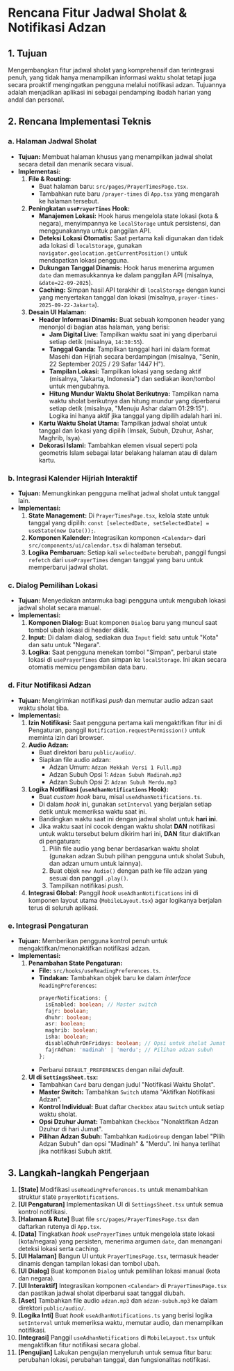 # Rencana Fitur Jadwal Sholat & Notifikasi Adzan

## 1. Tujuan

Mengembangkan fitur jadwal sholat yang komprehensif dan terintegrasi penuh, yang tidak hanya menampilkan informasi waktu sholat tetapi juga secara proaktif mengingatkan pengguna melalui notifikasi adzan. Tujuannya adalah menjadikan aplikasi ini sebagai pendamping ibadah harian yang andal dan personal.

## 2. Rencana Implementasi Teknis

### a. Halaman Jadwal Sholat

- **Tujuan:** Membuat halaman khusus yang menampilkan jadwal sholat secara detail dan menarik secara visual.
- **Implementasi:**
  1.  **File & Routing:**
      - Buat halaman baru: `src/pages/PrayerTimesPage.tsx`.
      - Tambahkan rute baru `/prayer-times` di `App.tsx` yang mengarah ke halaman tersebut.
  2.  **Peningkatan `usePrayerTimes` Hook:**
      - **Manajemen Lokasi:** Hook harus mengelola state lokasi (kota & negara), menyimpannya ke `localStorage` untuk persistensi, dan menggunakannya untuk panggilan API.
      - **Deteksi Lokasi Otomatis:** Saat pertama kali digunakan dan tidak ada lokasi di `localStorage`, gunakan `navigator.geolocation.getCurrentPosition()` untuk mendapatkan lokasi pengguna.
      - **Dukungan Tanggal Dinamis:** Hook harus menerima argumen `date` dan memasukkannya ke dalam panggilan API (misalnya, `&date=22-09-2025`).
      - **Caching:** Simpan hasil API terakhir di `localStorage` dengan kunci yang menyertakan tanggal dan lokasi (misalnya, `prayer-times-2025-09-22-Jakarta`).
  3.  **Desain UI Halaman:**
      - **Header Informasi Dinamis:** Buat sebuah komponen header yang menonjol di bagian atas halaman, yang berisi:
          - **Jam Digital Live:** Tampilkan waktu saat ini yang diperbarui setiap detik (misalnya, `14:30:55`).
          - **Tanggal Ganda:** Tampilkan tanggal hari ini dalam format Masehi dan Hijriah secara berdampingan (misalnya, "Senin, 22 September 2025 / 29 Safar 1447 H").
          - **Tampilan Lokasi:** Tampilkan lokasi yang sedang aktif (misalnya, "Jakarta, Indonesia") dan sediakan ikon/tombol untuk mengubahnya.
          - **Hitung Mundur Waktu Sholat Berikutnya:** Tampilkan nama waktu sholat berikutnya dan hitung mundur yang diperbarui setiap detik (misalnya, "Menuju Ashar dalam 01:29:15"). Logika ini hanya aktif jika tanggal yang dipilih adalah hari ini.
      - **Kartu Waktu Sholat Utama:** Tampilkan jadwal sholat untuk tanggal dan lokasi yang dipilih (Imsak, Subuh, Dzuhur, Ashar, Maghrib, Isya).
      - **Dekorasi Islami:** Tambahkan elemen visual seperti pola geometris Islam sebagai latar belakang halaman atau di dalam kartu.

### b. Integrasi Kalender Hijriah Interaktif

- **Tujuan:** Memungkinkan pengguna melihat jadwal sholat untuk tanggal lain.
- **Implementasi:**
  1.  **State Management:** Di `PrayerTimesPage.tsx`, kelola state untuk tanggal yang dipilih: `const [selectedDate, setSelectedDate] = useState(new Date());`.
  2.  **Komponen Kalender:** Integrasikan komponen `<Calendar>` dari `src/components/ui/calendar.tsx` di halaman tersebut.
  3.  **Logika Pembaruan:** Setiap kali `selectedDate` berubah, panggil fungsi `refetch` dari `usePrayerTimes` dengan tanggal yang baru untuk memperbarui jadwal sholat.

### c. Dialog Pemilihan Lokasi

- **Tujuan:** Menyediakan antarmuka bagi pengguna untuk mengubah lokasi jadwal sholat secara manual.
- **Implementasi:**
  1.  **Komponen Dialog:** Buat komponen `Dialog` baru yang muncul saat tombol ubah lokasi di header diklik.
  2.  **Input:** Di dalam dialog, sediakan dua `Input` field: satu untuk "Kota" dan satu untuk "Negara".
  3.  **Logika:** Saat pengguna menekan tombol "Simpan", perbarui state lokasi di `usePrayerTimes` dan simpan ke `localStorage`. Ini akan secara otomatis memicu pengambilan data baru.

### d. Fitur Notifikasi Adzan

- **Tujuan:** Mengirimkan notifikasi *push* dan memutar audio adzan saat waktu sholat tiba.
- **Implementasi:**
  1.  **Izin Notifikasi:** Saat pengguna pertama kali mengaktifkan fitur ini di Pengaturan, panggil `Notification.requestPermission()` untuk meminta izin dari browser.
  2.  **Audio Adzan:**
      - Buat direktori baru `public/audio/`.
      - Siapkan file audio adzan:
        - Adzan Umum: `Adzan Mekkah Versi 1 Full.mp3`
        - Adzan Subuh Opsi 1: `Adzan Subuh Madinah.mp3`
        - Adzan Subuh Opsi 2: `Adzan Subuh Merdu.mp3`
  3.  **Logika Notifikasi (`useAdhanNotifications` Hook):**
      - Buat *custom hook* baru, misal `useAdhanNotifications.ts`.
      - Di dalam *hook* ini, gunakan `setInterval` yang berjalan setiap detik untuk memeriksa waktu saat ini.
      - Bandingkan waktu saat ini dengan jadwal sholat untuk **hari ini**.
      - Jika waktu saat ini cocok dengan waktu sholat **DAN** notifikasi untuk waktu tersebut belum dikirim hari ini, **DAN** fitur diaktifkan di pengaturan:
        1.  Pilih file audio yang benar berdasarkan waktu sholat (gunakan adzan Subuh pilihan pengguna untuk sholat Subuh, dan adzan umum untuk lainnya).
        2.  Buat objek `new Audio()` dengan path ke file adzan yang sesuai dan panggil `.play()`.
        3.  Tampilkan notifikasi *push*.
  4.  **Integrasi Global:** Panggil *hook* `useAdhanNotifications` ini di komponen layout utama (`MobileLayout.tsx`) agar logikanya berjalan terus di seluruh aplikasi.

### e. Integrasi Pengaturan

- **Tujuan:** Memberikan pengguna kontrol penuh untuk mengaktifkan/menonaktifkan notifikasi adzan.
- **Implementasi:**
  1.  **Penambahan State Pengaturan:**
      - **File:** `src/hooks/useReadingPreferences.ts`.
      - **Tindakan:** Tambahkan objek baru ke dalam *interface* `ReadingPreferences`:
        ```typescript
        prayerNotifications: {
          isEnabled: boolean; // Master switch
          fajr: boolean;
          dhuhr: boolean;
          asr: boolean;
          maghrib: boolean;
          isha: boolean;
          disableDhuhrOnFridays: boolean; // Opsi untuk sholat Jumat
          fajrAdhan: 'madinah' | 'merdu'; // Pilihan adzan subuh
        };
        ```
      - Perbarui `DEFAULT_PREFERENCES` dengan nilai *default*.
  2.  **UI di `SettingsSheet.tsx`:**
      - Tambahkan `Card` baru dengan judul "Notifikasi Waktu Sholat".
      - **Master Switch:** Tambahkan `Switch` utama "Aktifkan Notifikasi Adzan".
      - **Kontrol Individual:** Buat daftar `Checkbox` atau `Switch` untuk setiap waktu sholat.
      - **Opsi Dzuhur Jumat:** Tambahkan `Checkbox` "Nonaktifkan Adzan Dzuhur di hari Jumat".
      - **Pilihan Adzan Subuh:** Tambahkan `RadioGroup` dengan label "Pilih Adzan Subuh" dan opsi "Madinah" & "Merdu". Ini hanya terlihat jika notifikasi Subuh aktif.

## 3. Langkah-langkah Pengerjaan

1.  **[State]** Modifikasi `useReadingPreferences.ts` untuk menambahkan struktur state `prayerNotifications`.
2.  **[UI Pengaturan]** Implementasikan UI di `SettingsSheet.tsx` untuk semua kontrol notifikasi.
3.  **[Halaman & Rute]** Buat file `src/pages/PrayerTimesPage.tsx` dan daftarkan rutenya di `App.tsx`.
4.  **[Data]** Tingkatkan *hook* `usePrayerTimes` untuk mengelola state lokasi (kota/negara) yang persisten, menerima argumen `date`, dan menangani deteksi lokasi serta caching.
5.  **[UI Halaman]** Bangun UI untuk `PrayerTimesPage.tsx`, termasuk header dinamis dengan tampilan lokasi dan tombol ubah.
6.  **[UI Dialog]** Buat komponen `Dialog` untuk pemilihan lokasi manual (kota dan negara).
7.  **[UI Interaktif]** Integrasikan komponen `<Calendar>` di `PrayerTimesPage.tsx` dan pastikan jadwal sholat diperbarui saat tanggal diubah.
8.  **[Aset]** Tambahkan file audio `adzan.mp3` dan `adzan-subuh.mp3` ke dalam direktori `public/audio/`.
9.  **[Logika Inti]** Buat *hook* `useAdhanNotifications.ts` yang berisi logika `setInterval` untuk memeriksa waktu, memutar audio, dan menampilkan notifikasi.
10. **[Integrasi]** Panggil `useAdhanNotifications` di `MobileLayout.tsx` untuk mengaktifkan fitur notifikasi secara global.
11. **[Pengujian]** Lakukan pengujian menyeluruh untuk semua fitur baru: perubahan lokasi, perubahan tanggal, dan fungsionalitas notifikasi.
